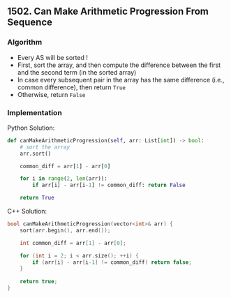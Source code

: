 ## 1502. Can Make Arithmetic Progression From Sequence
### Algorithm
- Every AS will be sorted !
- First, sort the array, and then compute the difference between the first and the second term (in the sorted array)
- In case every subsequent pair in the array has the same difference (i.e., common difference), then return `True`
- Otherwise, return `False`
### Implementation
Python Solution:
```python
def canMakeArithmeticProgression(self, arr: List[int]) -> bool:
    # sort the array
    arr.sort()

    common_diff = arr[1] - arr[0]

    for i in range(2, len(arr)):
        if arr[i] - arr[i-1] != common_diff: return False

    return True
```
C++ Solution:
```cpp
bool canMakeArithmeticProgression(vector<int>& arr) {
    sort(arr.begin(), arr.end());

    int common_diff = arr[1] - arr[0];

    for (int i = 2; i < arr.size(); ++i) {
        if (arr[i] - arr[i-1] != common_diff) return false;
    }
    
    return true;
}
```